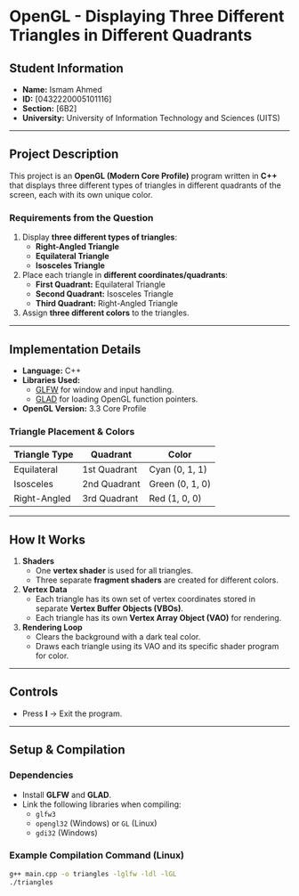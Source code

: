 # OpenGL - Displaying Three Different Triangles in Different Quadrants

## Student Information

- **Name:** Ismam Ahmed
- **ID:** [0432220005101116]
- **Section:** [6B2]
- **University:** University of Information Technology and Sciences (UITS)

---

## Project Description

This project is an **OpenGL (Modern Core Profile)** program written in **C++** that displays three different types of triangles in different quadrants of the screen, each with its own unique color.

### **Requirements from the Question**

1. Display **three different types of triangles**:
   - **Right-Angled Triangle**
   - **Equilateral Triangle**
   - **Isosceles Triangle**
2. Place each triangle in **different coordinates/quadrants**:
   - **First Quadrant:** Equilateral Triangle
   - **Second Quadrant:** Isosceles Triangle
   - **Third Quadrant:** Right-Angled Triangle
3. Assign **three different colors** to the triangles.

---

## Implementation Details

- **Language:** C++
- **Libraries Used:**
  - [GLFW](https://www.glfw.org/) for window and input handling.
  - [GLAD](https://glad.dav1d.de/) for loading OpenGL function pointers.
- **OpenGL Version:** 3.3 Core Profile

### **Triangle Placement & Colors**

| Triangle Type | Quadrant     | Color           |
| ------------- | ------------ | --------------- |
| Equilateral   | 1st Quadrant | Cyan (0, 1, 1)  |
| Isosceles     | 2nd Quadrant | Green (0, 1, 0) |
| Right-Angled  | 3rd Quadrant | Red (1, 0, 0)   |

---

## **How It Works**

1. **Shaders**
   - One **vertex shader** is used for all triangles.
   - Three separate **fragment shaders** are created for different colors.
2. **Vertex Data**
   - Each triangle has its own set of vertex coordinates stored in separate **Vertex Buffer Objects (VBOs)**.
   - Each triangle has its own **Vertex Array Object (VAO)** for rendering.
3. **Rendering Loop**
   - Clears the background with a dark teal color.
   - Draws each triangle using its VAO and its specific shader program for color.

---

## **Controls**

- Press **I** → Exit the program.

---

## **Setup & Compilation**

### **Dependencies**

- Install **GLFW** and **GLAD**.
- Link the following libraries when compiling:
  - `glfw3`
  - `opengl32` (Windows) or `GL` (Linux)
  - `gdi32` (Windows)

### **Example Compilation Command (Linux)**

```bash
g++ main.cpp -o triangles -lglfw -ldl -lGL
./triangles
```
